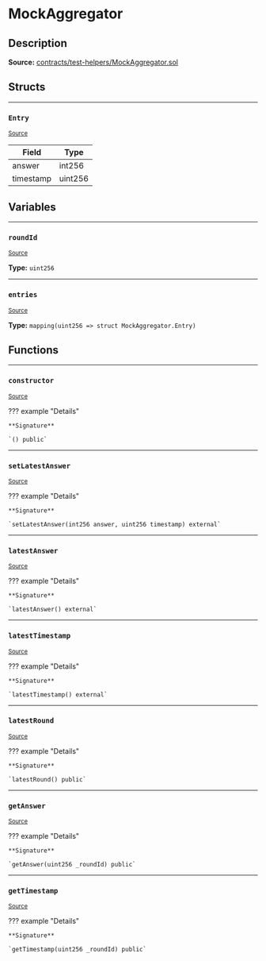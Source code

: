 # MockAggregator

## Description


**Source:** [contracts/test-helpers/MockAggregator.sol](https://github.com/Synthetixio/synthetix/tree/develop/contracts/test-helpers/MockAggregator.sol)

## Structs


---
### `Entry`

<sub>[Source](https://github.com/Synthetixio/synthetix/tree/develop/contracts/test-helpers/MockAggregator.sol#L23)</sub>



| Field | Type |
| ------ | ------ |
| answer | int256 |
| timestamp | uint256 |


## Variables


---
### `roundId`

<sub>[Source](https://github.com/Synthetixio/synthetix/tree/develop/contracts/test-helpers/MockAggregator.sol#L21)</sub>





**Type:** `uint256`


---
### `entries`

<sub>[Source](https://github.com/Synthetixio/synthetix/tree/develop/contracts/test-helpers/MockAggregator.sol#L28)</sub>





**Type:** `mapping(uint256 => struct MockAggregator.Entry)`

## Functions


---
### `constructor`

<sub>[Source](https://github.com/Synthetixio/synthetix/tree/develop/contracts/test-helpers/MockAggregator.sol#L30)</sub>



??? example "Details"

    **Signature**

    `() public`


---
### `setLatestAnswer`

<sub>[Source](https://github.com/Synthetixio/synthetix/tree/develop/contracts/test-helpers/MockAggregator.sol#L33)</sub>



??? example "Details"

    **Signature**

    `setLatestAnswer(int256 answer, uint256 timestamp) external`


---
### `latestAnswer`

<sub>[Source](https://github.com/Synthetixio/synthetix/tree/develop/contracts/test-helpers/MockAggregator.sol#L38)</sub>



??? example "Details"

    **Signature**

    `latestAnswer() external`


---
### `latestTimestamp`

<sub>[Source](https://github.com/Synthetixio/synthetix/tree/develop/contracts/test-helpers/MockAggregator.sol#L42)</sub>



??? example "Details"

    **Signature**

    `latestTimestamp() external`


---
### `latestRound`

<sub>[Source](https://github.com/Synthetixio/synthetix/tree/develop/contracts/test-helpers/MockAggregator.sol#L46)</sub>



??? example "Details"

    **Signature**

    `latestRound() public`


---
### `getAnswer`

<sub>[Source](https://github.com/Synthetixio/synthetix/tree/develop/contracts/test-helpers/MockAggregator.sol#L50)</sub>



??? example "Details"

    **Signature**

    `getAnswer(uint256 _roundId) public`


---
### `getTimestamp`

<sub>[Source](https://github.com/Synthetixio/synthetix/tree/develop/contracts/test-helpers/MockAggregator.sol#L54)</sub>



??? example "Details"

    **Signature**

    `getTimestamp(uint256 _roundId) public`

